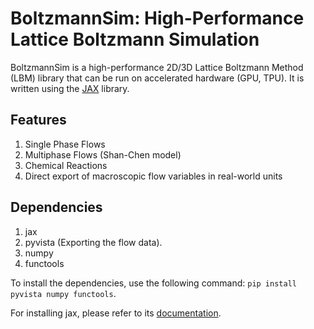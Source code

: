 # BoltzmannSim: High-Performance Lattice Boltzmann Simulation

BoltzmannSim is a high-performance 2D/3D Lattice Boltzmann Method (LBM) library that can be run on accelerated hardware (GPU, TPU). It is written using the [JAX](https://github.com/google/jax) library.

## Features
1. Single Phase Flows
2. Multiphase Flows (Shan-Chen model)
3. Chemical Reactions 
4. Direct export of macroscopic flow variables in real-world units

## Dependencies
1. jax
2. pyvista (Exporting the flow data).
3. numpy
4. functools

To install the dependencies, use the following command: `pip install pyvista numpy functools`.

For installing jax, please refer to its [documentation](https://jax.readthedocs.io/en/latest/installation.html).
